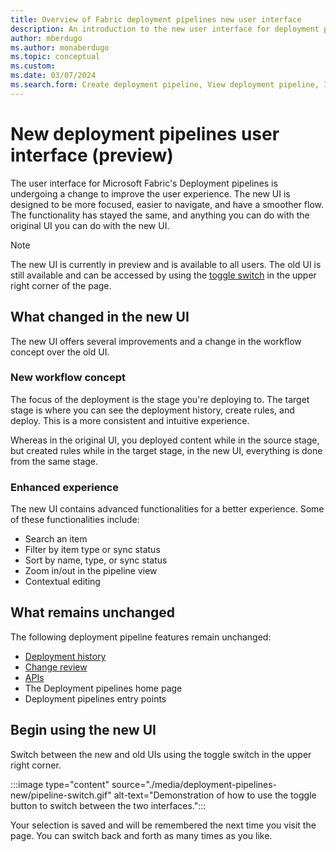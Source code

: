 ```yaml
---
title: Overview of Fabric deployment pipelines new user interface
description: An introduction to the new user interface for deployment pipelines in the Fabric (ALM) tool
author: mberdugo
ms.author: monaberdugo
ms.topic: conceptual
ms.custom:
ms.date: 03/07/2024
ms.search.form: Create deployment pipeline, View deployment pipeline, Introduction to Deployment pipelines
---
```


# New deployment pipelines user interface (preview)

The user interface for Microsoft Fabric's Deployment pipelines is undergoing a change to improve the user experience. The new UI is designed to be more focused, easier to navigate, and have a smoother flow. The functionality has stayed the same, and anything you can do with the original UI you can do with the new UI.

> [!NOTE]
> The new UI is currently in preview and is available to all users. The old UI is still available and can be accessed by using the [toggle switch](#begin-using-the-new-ui) in the upper right corner of the page.

## What changed in the new UI

The new UI offers several improvements and a change in the workflow concept over the old UI.

### New workflow concept

The focus of the deployment is the stage you're deploying to. The target stage is where you can see the deployment history, create rules, and deploy. This is a more consistent and intuitive experience.

Whereas in the original UI, you deployed content while in the source stage, but created rules while in the target stage, in the new UI, everything is done from the same stage.

### Enhanced experience

The new UI contains advanced functionalities for a better experience. Some of these functionalities include:

* Search an item
* Filter by item type or sync status
* Sort by name, type, or sync status
* Zoom in/out in the pipeline view
* Contextual editing

## What remains unchanged

The following deployment pipeline features remain unchanged:

* [Deployment history](./deployment-history.md)
* [Change review](./compare-pipeline-content.md)
* [APIs](./pipeline-automation.md)
* The Deployment pipelines home page
* Deployment pipelines entry points

## Begin using the new UI

Switch between the new and old UIs using the toggle switch in the upper right corner.

:::image type="content" source="./media/deployment-pipelines-new/pipeline-switch.gif" alt-text="Demonstration of how to use the toggle button to switch between the two interfaces.":::

Your selection is saved and will be remembered the next time you visit the page. You can switch back and forth as many times as you like.
